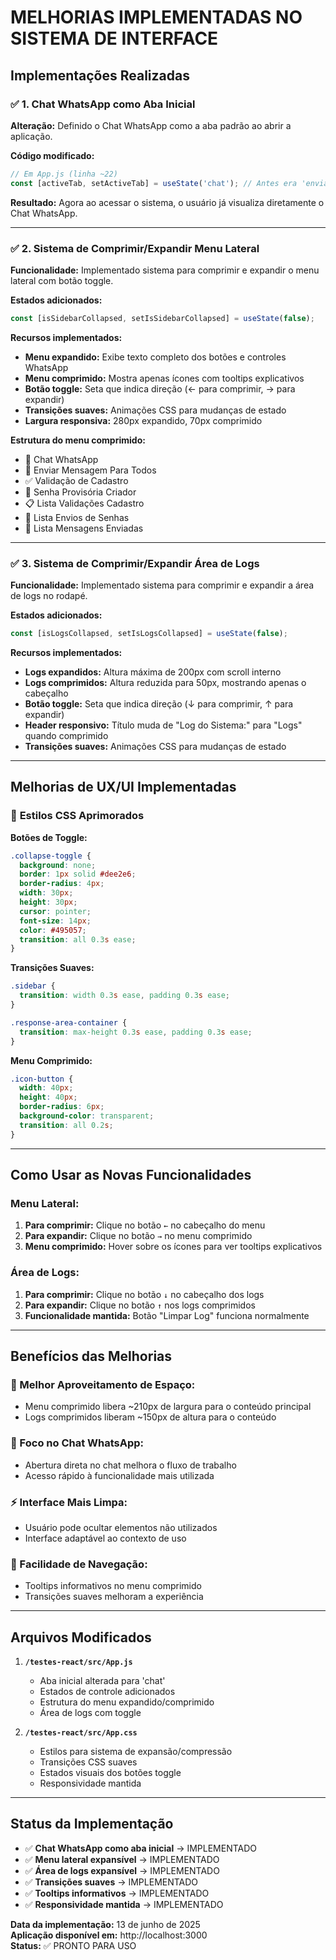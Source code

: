 # MELHORIAS IMPLEMENTADAS NO SISTEMA DE INTERFACE

## Implementações Realizadas

### ✅ **1. Chat WhatsApp como Aba Inicial**

**Alteração:** Definido o Chat WhatsApp como a aba padrão ao abrir a aplicação.

**Código modificado:**
```javascript
// Em App.js (linha ~22)
const [activeTab, setActiveTab] = useState('chat'); // Antes era 'enviarMensagem'
```

**Resultado:** Agora ao acessar o sistema, o usuário já visualiza diretamente o Chat WhatsApp.

---

### ✅ **2. Sistema de Comprimir/Expandir Menu Lateral**

**Funcionalidade:** Implementado sistema para comprimir e expandir o menu lateral com botão toggle.

**Estados adicionados:**
```javascript
const [isSidebarCollapsed, setIsSidebarCollapsed] = useState(false);
```

**Recursos implementados:**
- **Menu expandido:** Exibe texto completo dos botões e controles WhatsApp
- **Menu comprimido:** Mostra apenas ícones com tooltips explicativos
- **Botão toggle:** Seta que indica direção (← para comprimir, → para expandir)
- **Transições suaves:** Animações CSS para mudanças de estado
- **Largura responsiva:** 280px expandido, 70px comprimido

**Estrutura do menu comprimido:**
- 💬 Chat WhatsApp
- 📧 Enviar Mensagem Para Todos  
- ✅ Validação de Cadastro
- 🔑 Senha Provisória Criador
- 📋 Lista Validações Cadastro
- 📄 Lista Envios de Senhas
- 💬 Lista Mensagens Enviadas

---

### ✅ **3. Sistema de Comprimir/Expandir Área de Logs**

**Funcionalidade:** Implementado sistema para comprimir e expandir a área de logs no rodapé.

**Estados adicionados:**
```javascript
const [isLogsCollapsed, setIsLogsCollapsed] = useState(false);
```

**Recursos implementados:**
- **Logs expandidos:** Altura máxima de 200px com scroll interno
- **Logs comprimidos:** Altura reduzida para 50px, mostrando apenas o cabeçalho
- **Botão toggle:** Seta que indica direção (↓ para comprimir, ↑ para expandir)
- **Header responsivo:** Título muda de "Log do Sistema:" para "Logs" quando comprimido
- **Transições suaves:** Animações CSS para mudanças de estado

---

## Melhorias de UX/UI Implementadas

### 🎨 **Estilos CSS Aprimorados**

**Botões de Toggle:**
```css
.collapse-toggle {
  background: none;
  border: 1px solid #dee2e6;
  border-radius: 4px;
  width: 30px;
  height: 30px;
  cursor: pointer;
  font-size: 14px;
  color: #495057;
  transition: all 0.3s ease;
}
```

**Transições Suaves:**
```css
.sidebar {
  transition: width 0.3s ease, padding 0.3s ease;
}

.response-area-container {
  transition: max-height 0.3s ease, padding 0.3s ease;
}
```

**Menu Comprimido:**
```css
.icon-button {
  width: 40px;
  height: 40px;
  border-radius: 6px;
  background-color: transparent;
  transition: all 0.2s;
}
```

---

## Como Usar as Novas Funcionalidades

### **Menu Lateral:**
1. **Para comprimir:** Clique no botão `←` no cabeçalho do menu
2. **Para expandir:** Clique no botão `→` no menu comprimido
3. **Menu comprimido:** Hover sobre os ícones para ver tooltips explicativos

### **Área de Logs:**
1. **Para comprimir:** Clique no botão `↓` no cabeçalho dos logs
2. **Para expandir:** Clique no botão `↑` nos logs comprimidos
3. **Funcionalidade mantida:** Botão "Limpar Log" funciona normalmente

---

## Benefícios das Melhorias

### **📱 Melhor Aproveitamento de Espaço:**
- Menu comprimido libera ~210px de largura para o conteúdo principal
- Logs comprimidos liberam ~150px de altura para o conteúdo

### **🎯 Foco no Chat WhatsApp:**
- Abertura direta no chat melhora o fluxo de trabalho
- Acesso rápido à funcionalidade mais utilizada

### **⚡ Interface Mais Limpa:**
- Usuário pode ocultar elementos não utilizados
- Interface adaptável ao contexto de uso

### **🔧 Facilidade de Navegação:**
- Tooltips informativos no menu comprimido
- Transições suaves melhoram a experiência

---

## Arquivos Modificados

1. **`/testes-react/src/App.js`**
   - Aba inicial alterada para 'chat'
   - Estados de controle adicionados
   - Estrutura do menu expandido/comprimido
   - Área de logs com toggle

2. **`/testes-react/src/App.css`**
   - Estilos para sistema de expansão/compressão
   - Transições CSS suaves
   - Estados visuais dos botões toggle
   - Responsividade mantida

---

## Status da Implementação

- ✅ **Chat WhatsApp como aba inicial** → IMPLEMENTADO
- ✅ **Menu lateral expansível** → IMPLEMENTADO
- ✅ **Área de logs expansível** → IMPLEMENTADO
- ✅ **Transições suaves** → IMPLEMENTADO
- ✅ **Tooltips informativos** → IMPLEMENTADO
- ✅ **Responsividade mantida** → IMPLEMENTADO

**Data da implementação:** 13 de junho de 2025  
**Aplicação disponível em:** http://localhost:3000  
**Status:** ✅ PRONTO PARA USO
